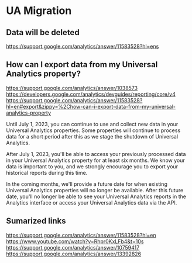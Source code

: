 # UA Migration

## Data will be deleted

<https://support.google.com/analytics/answer/11583528?hl=ens>

## How can I export data from my Universal Analytics property?

<https://support.google.com/analytics/answer/1038573>
<https://developers.google.com/analytics/devguides/reporting/core/v4>
<https://support.google.com/analytics/answer/11583528?hl=en#export&zippy=%2Chow-can-i-export-data-from-my-universal-analytics-property>

Until July 1, 2023, you can continue to use and collect new data in your Universal Analytics properties. Some properties will continue to process data for a short period after this as we stage the shutdown of Universal Analytics.

After July 1, 2023, you'll be able to access your previously processed data in your Universal Analytics property for at least six months. We know your data is important to you, and we strongly encourage you to export your historical reports during this time.

In the coming months, we'll provide a future date for when existing Universal Analytics properties will no longer be available. After this future date, you'll no longer be able to see your Universal Analytics reports in the Analytics interface or access your Universal Analytics data via the API.

## Sumarized links

https://support.google.com/analytics/answer/11583528?hl=en
https://www.youtube.com/watch?v=Rhpr0KxLFb4&t=10s
https://support.google.com/analytics/answer/10759417
https://support.google.com/analytics/answer/13392826
